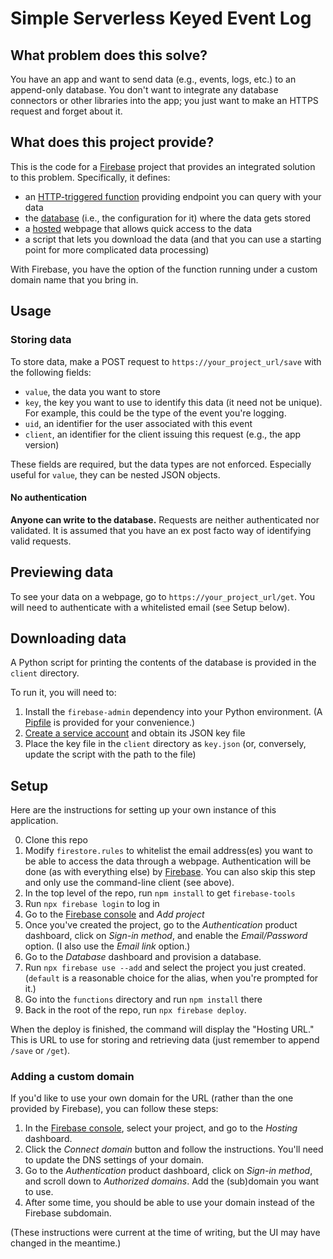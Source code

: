 Simple Serverless Keyed Event Log
=================================

## What problem does this solve?
You have an app and want to send data (e.g., events, logs, etc.) to an append-only database. You don't want to integrate any database connectors or other libraries into the app; you just want to make an HTTPS request and forget about it.


## What does this project provide?
This is the code for a [Firebase](https://firebase.google.com) project that provides an integrated solution to this problem. Specifically, it defines:

- an [HTTP-triggered function](https://firebase.google.com/docs/functions/http-events) providing endpoint you can query with your data
- the [database](https://firebase.google.com/docs/firestore/) (i.e., the configuration for it) where the data gets stored
- a [hosted](https://firebase.google.com/docs/hosting) webpage that allows quick access to the data
- a script that lets you download the data (and that you can use a starting point for more complicated data processing)

With Firebase, you have the option of the function running under a custom domain name that you bring in.


## Usage
### Storing data
To store data, make a POST request to `https://your_project_url/save` with the following fields:

- `value`, the data you want to store
- `key`, the key you want to use to identify this data (it need not be unique). For example, this could be the type of the event you're logging.
- `uid`, an identifier for the user associated with this event
- `client`, an identifier for the client issuing this request (e.g., the app version)

These fields are required, but the data types are not enforced. Especially useful for `value`, they can be nested JSON objects.

#### No authentication
**Anyone can write to the database.** Requests are neither authenticated nor validated. It is assumed that you have an ex post facto way of identifying valid requests.


## Previewing data
To see your data on a webpage, go to `https://your_project_url/get`. You will need to authenticate with a whitelisted email (see Setup below).


## Downloading data
A Python script for printing the contents of the database is provided in the `client` directory.

To run it, you will need to:

1. Install the `firebase-admin` dependency into your Python environment. (A [Pipfile](https://docs.pipenv.org/) is provided for your convenience.)
2. [Create a service account](https://cloud.google.com/compute/docs/access/create-enable-service-accounts-for-instances) and obtain its JSON key file
3. Place the key file in the `client` directory as `key.json` (or, conversely, update the script with the path to the file)


## Setup
Here are the instructions for setting up your own instance of this application.

0. Clone this repo
1. Modify `firestore.rules` to whitelist the email address(es) you want to be able to access the data through a webpage. Authentication will be done (as with everything else) by [Firebase](https://firebase.google.com/docs/auth). You can also skip this step and only use the command-line client (see above).
2. In the top level of the repo, run `npm install` to get `firebase-tools`
3. Run `npx firebase login` to log in
4. Go to the [Firebase console](https://console.firebase.google.com) and *Add project*
5. Once you've created the project, go to the *Authentication* product dashboard, click on *Sign-in method*, and enable the *Email/Password* option. (I also use the *Email link* option.)
6. Go to the *Database* dashboard and provision a database.
7. Run `npx firebase use --add` and select the project you just created. (`default` is a reasonable choice for the alias, when you're prompted for it.)
8. Go into the `functions` directory and run `npm install` there
9. Back in the root of the repo, run `npx firebase deploy`.

When the deploy is finished, the command will display the "Hosting URL." This is URL to use for storing and retrieving data (just remember to append `/save` or `/get`).

### Adding a custom domain
If you'd like to use your own domain for the URL (rather than the one provided by Firebase), you can follow these steps:

1. In the [Firebase console](https://console.firebase.google.com), select your project, and go to the *Hosting* dashboard.
2. Click the *Connect domain* button and follow the instructions. You'll need to update the DNS settings of your domain.
3. Go to the *Authentication* product dashboard, click on *Sign-in method*, and scroll down to *Authorized domains*. Add the (sub)domain you want to use.
4. After some time, you should be able to use your domain instead of the Firebase subdomain.

(These instructions were current at the time of writing, but the UI may have changed in the meantime.)

